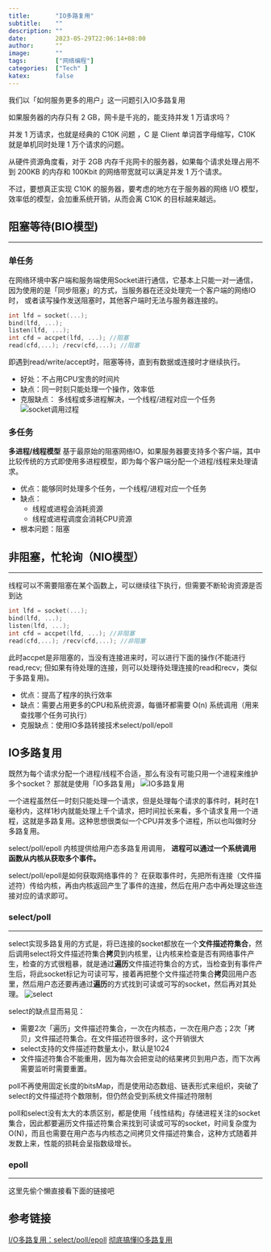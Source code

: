 ```yaml
---
title:       "IO多路复用"
subtitle:    ""
description: ""
date:        2023-05-29T22:06:14+08:00 
author:      ""
image:       ""
tags:        ["网络编程"]
categories:  ["Tech" ]
katex:       false
---
```


我们以「如何服务更多的用户」这一问题引入IO多路复用 

如果服务器的内存只有 2 GB，网卡是千兆的，能支持并发 1 万请求吗？

并发 1 万请求，也就是经典的 C10K 问题 ，C 是 Client 单词首字母缩写，C10K 就是单机同时处理 1 万个请求的问题。

从硬件资源角度看，对于 2GB 内存千兆网卡的服务器，如果每个请求处理占用不到 200KB 的内存和 100Kbit 的网络带宽就可以满足并发 1 万个请求。

不过，要想真正实现 C10K 的服务器，要考虑的地方在于服务器的网络 I/O 模型，效率低的模型，会加重系统开销，从而会离 C10K 的目标越来越远。

## 阻塞等待(BIO模型)
---

### 单任务
在网络环境中客户端和服务端使用Socket进行通信，它基本上只能一对一通信，因为使用的是「同步阻塞」的方式，当服务器在还没处理完一个客户端的网络IO时， 或者读写操作发送阻塞时，其他客户端时无法与服务器连接的。  
```c++
int lfd = socket(...);
bind(lfd, ...);
listen(lfd, ...);
int cfd = accpet(lfd, ...); //阻塞
read(cfd,...); /recv(cfd,...); //阻塞
```
即遇到read/write/accept时，阻塞等待，直到有数据或连接时才继续执行。  

- 好处：不占用CPU宝贵的时间片
- 缺点：同一时刻只能处理一个操作，效率低
- 克服缺点： 多线程或多进程解决，一个线程/进程对应一个任务
![socket调用过程](/img/socket.png)

### 多任务

**多进程/线程模型**
基于最原始的阻塞网络IO，如果服务器要支持多个客户端，其中比较传统的方式即使用多进程模型，即为每个客户端分配一个进程/线程来处理请求。
- 优点：能够同时处理多个任务，一个线程/进程对应一个任务
- 缺点：
    - 线程或进程会消耗资源
    - 线程或进程调度会消耗CPU资源
- 根本问题：阻塞  

## 非阻塞，忙轮询（NIO模型）
---
线程可以不需要阻塞在某个函数上，可以继续往下执行，但需要不断轮询资源是否到达
```c++
int lfd = socket(...);
bind(lfd, ...);
listen(lfd, ...);
int cfd = accpet(lfd, ...); //非阻塞
read(cfd,...); /recv(cfd,...); //非阻塞
```
此时accpet是非阻塞的，当没有连接进来时，可以进行下面的操作(不能进行read,recv; 但如果有待处理的连接，则可以处理待处理连接的read和recv，类似于多路复用)。  

- 优点：提高了程序的执行效率
- 缺点：需要占用更多的CPU和系统资源，每循环都需要 O(n) 系统调用（用来查找哪个任务可执行）
- 克服缺点：使用IO多路转接技术select/poll/epoll

## IO多路复用
既然为每个请求分配一个进程/线程不合适，那么有没有可能只用一个进程来维护多个socket？ 那就是使用「IO多路复用」
![IO多路复用](/img/IOmulti.jpg)  

一个进程虽然任一时刻只能处理一个请求，但是处理每个请求的事件时，耗时在1毫秒内，这样1秒内就能处理上千个请求，把时间拉长来看，多个请求复用一个进程，这就是多路复用。这种思想很类似一个CPU并发多个进程，所以也叫做时分多路复用。  

select/poll/epoll 内核提供给用户态多路复用调用， **进程可以通过一个系统调用函数从内核从获取多个事件。**  

select/poll/epoll是如何获取网络事件的？ 在获取事件时，先把所有连接（文件描述符）传给内核，再由内核返回产生了事件的连接，然后在用户态中再处理这些连接对应的请求即可。  

### select/poll
---
select实现多路复用的方式是，将已连接的socket都放在一个**文件描述符集合**，然后调用select将文件描述符集合**拷贝**到内核里，让内核来检查是否有网络事件产生，检查的方式很粗暴，就是通过**遍历**文件描述符集合的方式，当检查到有事件产生后，将此socket标记为可读可写，接着再把整个文件描述符集合**拷贝**回用户态里，然后用户态还要再通过**遍历**的方式找到可读或可写的socket，然后再对其处理。
![select](/img/select.jpg)  

select的缺点显而易见：
- 需要2次「遍历」文件描述符集合，一次在内核态，一次在用户态；2次「拷贝」文件描述符集合。在文件描述符很多时，这个开销很大
- select支持的文件描述符数量太小，默认是1024  
- 文件描述符集合不能重用，因为每次会把变动的结果拷贝到用户态，而下次再需要监听时需要重置。  

poll不再使用固定长度的bitsMap，而是使用动态数组、链表形式来组织，突破了select的文件描述符个数限制，但仍然会受到系统文件描述符限制  

poll和select没有太大的本质区别，都是使用「线性结构」存储进程关注的socket集合，因此都要遍历文件描述符集合来找到可读或可写的socket，时间复杂度为O(N)，而且也需要在用户态与内核态之间拷贝文件描述符集合，这种方式随着并发数上来，性能的损耗会呈指数级增长。

### epoll  
---

这里先偷个懒直接看下面的链接吧


## 参考链接
[I/O多路复用：select/poll/epoll](https://xiaolincoding.com/os/8_network_system/selete_poll_epoll.html#最基本的-socket-模型)
[彻底搞懂IO多路复用](https://zhuanlan.zhihu.com/p/602256078)
